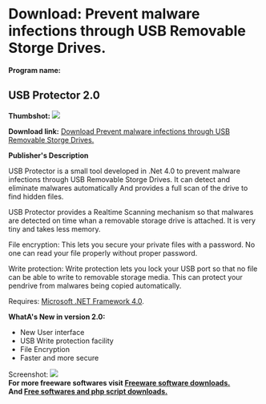 # Download: Prevent malware infections through USB Removable Storge Drives.

**Program name:**

## USB Protector 2.0

  
**Thumbshot:** ![](http://www.freewarefiles.com/screenshot/usbprtctr_md.jpg)   
  
**Download link:** [Download Prevent malware infections through USB Removable Storge Drives.](http://freesoftwares.boysofts.com/USB-Protector_program_70295.html)  
  


**Publisher's Description**  
  


USB Protector is a small tool developed in .Net 4.0 to prevent malware infections through USB Removable Storge Drives. It can detect and eliminate malwares automatically And provides a full scan of the drive to find hidden files. 

USB Protector provides a Realtime Scanning mechanism so that malwares are detected on time whan a removable storage drive is attached. It is very tiny and takes less memory.

File encryption: This lets you secure your private files with a password. No one can read your file properly without proper password.

Write protection: Write protection lets you lock your USB port so that no file can be able to write to removable storage media. This can protect your pendrive from malwares being copied automatically.

Requires: [Microsoft .NET Framework 4.0](http://www.freewarefiles.com/Microsoft-NET-Framework-4_program_55008.html). 

**WhatA's New in version 2.0:**

  * New User interface 
  * USB Write protection facility 
  * File Encryption 
  * Faster and more secure 

  
  
Screenshot: ![](http://www.freewarefiles.com/screenshot/usbprtctr.jpg)   
**For more freeware softwares visit [Freeware software downloads.](http://freesoftwares.boysofts.com/)**   
**And [Free softwares and php script downloads.](http://www.boysofts.com/)**
